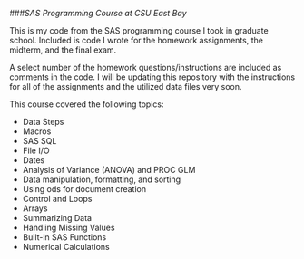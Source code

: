###_SAS Programming Course at CSU East Bay_

This is my code from the SAS programming course I took in graduate school. Included is code I wrote for the homework assignments, the midterm, and the final exam. 

A select number of the homework questions/instructions are included as comments in the code. I will be updating this repository with the instructions for all of the assignments and the utilized data files very soon.

This course covered the following topics:  
* Data Steps  
* Macros  
* SAS SQL  
* File I/O  
* Dates  
* Analysis of Variance (ANOVA) and PROC GLM  
* Data manipulation, formatting, and sorting  
* Using ods for document creation  
* Control and Loops  
* Arrays  
* Summarizing Data  
* Handling Missing Values  
* Built-in SAS Functions  
* Numerical Calculations  







